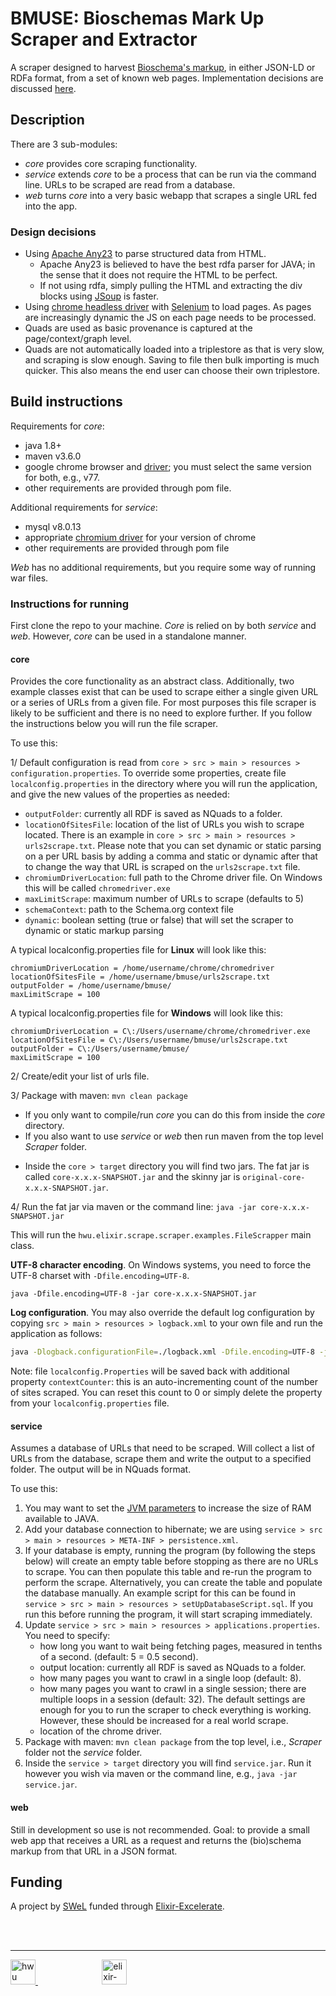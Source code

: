 # BMUSE: Bioschemas Mark Up Scraper and Extractor

A scraper designed to harvest [Bioschema's markup](https://www.bioschemas.org), in either JSON-LD or RDFa format, from a set of known web pages.
Implementation decisions are discussed [here](https://github.com/HW-SWeL/Scraper/wiki/Decisions).

## Description

There are 3 sub-modules:
* *core* provides core scraping functionality.
* *service* extends *core* to be a process that can be run via the command line. URLs to be scraped are read from a database.
* *web* turns *core* into a very basic webapp that scrapes a single URL fed into the app.

### Design decisions

* Using [Apache Any23](https://any23.apache.org/) to parse structured data from HTML.
    * Apache Any23 is believed to have the best rdfa parser for JAVA; in the sense that it does not require the HTML to be perfect.
    * If not using rdfa, simply pulling the HTML and extracting the div blocks using [JSoup](https://jsoup.org/) is faster.
* Using [chrome headless driver](https://chromedriver.chromium.org/) with [Selenium](https://www.seleniumhq.org/) to load pages. As pages are increasingly dynamic the JS on each page needs to be processed.
* Quads are used as basic provenance is captured at the page/context/graph level.
* Quads are not automatically loaded into a triplestore as that is very slow, and scraping is slow enough. Saving to file then bulk importing is much quicker. This also means the end user can choose their own triplestore.


## Build instructions

Requirements for *core*:
* java 1.8+
* maven v3.6.0
* google chrome browser and [driver](https://chromedriver.chromium.org/); you must select the same version for both, e.g., v77.
* other requirements are provided through pom file.

Additional requirements for *service*:
* mysql v8.0.13
* appropriate [chromium driver](https://chromedriver.chromium.org/) for your version of chrome 
* other requirements are provided through pom file

*Web* has no additional requirements, but you require some way of running war files.


### Instructions for running

First clone the repo to your machine. *Core* is relied on by both *service* and *web*. However, *core* can be used in a standalone manner.

#### core

Provides the core functionality as an abstract class. Additionally, two example classes exist that can be used to scrape either a single given URL or a series of URLs from a given file. For most purposes this file scraper is likely to be sufficient and there is no need to explore further. If you follow the instructions below you will run the file scraper.

To use this:

1/ Default configuration is read from `core > src > main > resources > configuration.properties`. To override some properties, create file `localconfig.properties` in the directory where you will run the application, and give the new values of the properties as needed:
* `outputFolder`: currently all RDF is saved as NQuads to a folder.
* `locationOfSitesFile`: location of the list of URLs you wish to scrape located. There is an example in `core > src > main > resources > urls2scrape.txt`. Please note that you can set dynamic or static parsing on a per URL basis by adding a comma and static or dynamic after that to change the way that URL is scraped on the `urls2scrape.txt` file.
* `chromiumDriverLocation`: full path to the Chrome driver file. On Windows this will be called `chromedriver.exe`
* `maxLimitScrape`: maximum number of URLs to scrape (defaults to 5)
* `schemaContext`: path to the Schema.org context file
* `dynamic`: boolean setting (true or false) that will set the scraper to dynamic or static markup parsing

A typical localconfig.properties file for **Linux** will look like this:

```
chromiumDriverLocation = /home/username/chrome/chromedriver
locationOfSitesFile = /home/username/bmuse/urls2scrape.txt
outputFolder = /home/username/bmuse/
maxLimitScrape = 100
```

A typical localconfig.properties file for **Windows** will look like this:

```
chromiumDriverLocation = C\:/Users/username/chrome/chromedriver.exe
locationOfSitesFile = C\:/Users/username/bmuse/urls2scrape.txt
outputFolder = C\:/Users/username/bmuse/
maxLimitScrape = 100
```

2/ Create/edit your list of urls file.

3/ Package with maven: `mvn clean package` 
   * If you only want to compile/run *core* you can do this from inside the *core* directory.
   * If you also want to use *service* or *web* then run maven from the top level *Scraper* folder.
- Inside the `core > target` directory you will find two jars. The fat jar is called `core-x.x.x-SNAPSHOT.jar` and the skinny jar is `original-core-x.x.x-SNAPSHOT.jar`. 

4/ Run the fat jar via maven or the command line: `java -jar core-x.x.x-SNAPSHOT.jar`

This will run the `hwu.elixir.scrape.scraper.examples.FileScrapper` main class.

**UTF-8 character encoding**. On Windows systems, you need to force the UTF-8 charset with `-Dfile.encoding=UTF-8`.

```shell
java -Dfile.encoding=UTF-8 -jar core-x.x.x-SNAPSHOT.jar
```

**Log configuration**. You may also override the default log configuration by copying `src > main > resources > logback.xml` to your own file and run the application as follows:

```bash
java -Dlogback.configurationFile=./logback.xml -Dfile.encoding=UTF-8 -jar core-x.x.x-SNAPSHOT.jar
```

Note: file `localconfig.Properties` will be saved back with additional property `contextCounter`: this is an auto-incrementing count of the number of sites scraped. You can reset this count to 0 or simply delete the property from your `localconfig.properties` file.



#### service

Assumes a database of URLs that need to be scraped. Will collect a list of URLs from the database, scrape them and write the output to a specified folder. The output will be in NQuads format.

To use this:
1. You may want to set the [JVM parameters](https://stackoverflow.com/questions/14763079/what-are-the-xms-and-xmx-parameters-when-starting-jvm) to increase the size of RAM available to JAVA.
2. Add your database connection to hibernate; we are using `service > src > main > resources > META-INF > persistence.xml`.
3. If your database is empty, running the program (by following the steps below) will create an empty table before stopping as there are no URLs to scrape. You can then populate this table and re-run the program to perform the scrape. Alternatively, you can create the table and populate the database manually. An example script for this can be found in `service > src > main > resources > setUpDatabaseScript.sql`. If you run this before running the program, it will start scraping immediately.
4. Update `service > src > main > resources > applications.properties`. You need to specify:
    * how long you want to wait being fetching pages, measured in tenths of a second. (default: 5 = 0.5 second).
    * output location: currently all RDF is saved as NQuads to a folder. 
    * how many pages you want to crawl in a single loop (default: 8).
    * how many pages you want to crawl in a single session; there are multiple loops in a session (default: 32). The default settings are enough for you to run the scraper to check everything is working. However, these should be increased for a real world scrape.
    * location of the chrome driver.
5. Package with maven: `mvn clean package` from the top level, i.e., *Scraper* folder not the *service* folder.
6. Inside the `service > target` directory you will find `service.jar`. Run it however you wish via maven or the command line, e.g., `java -jar service.jar`.

#### web

Still in development so use is not recommended.
Goal: to provide a small web app that receives a URL as a request and returns the (bio)schema markup from that URL in a JSON format.


## Funding

A project by [SWeL](http://www.macs.hw.ac.uk/SWeL/) funded through [Elixir-Excelerate](https://elixir-europe.org/about-us/how-funded/eu-projects/excelerate). 

<br />
<br />

***

<a href="https://www.hw.ac.uk"><img src="https://www.hw.ac.uk/dist/assets/images/logo@2x.webp" alt="hwu logo" height="40" /> </a> <span>&nbsp;&nbsp;&nbsp;&nbsp;&nbsp;&nbsp;&nbsp;&nbsp;&nbsp;&nbsp;&nbsp;&nbsp;&nbsp;&nbsp;&nbsp;&nbsp;&nbsp;&nbsp;&nbsp;&nbsp;&nbsp;&nbsp;&nbsp;&nbsp;&nbsp;</span> <a href="https://elixir-europe.org/about-us/how-funded/eu-projects/excelerate"><img src="https://www.elixir-europe.org/sites/default/files/images/excelerate_whitebackground.png" alt="elixir-excelerate logo" height="40"/></a>

